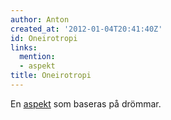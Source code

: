 ```yaml
---
author: Anton
created_at: '2012-01-04T20:41:40Z'
id: Oneirotropi
links:
  mention:
  - aspekt
title: Oneirotropi
---
```


En [aspekt] som baseras på drömmar.

  [aspekt]: aspekt
